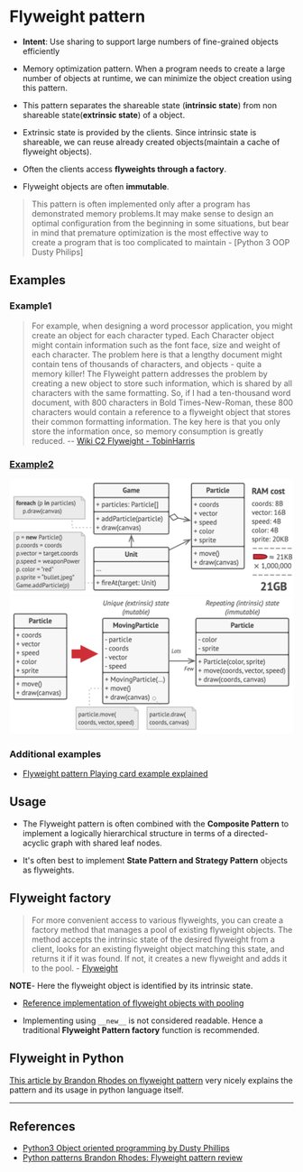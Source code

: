 # Flyweight pattern

- **Intent**: Use sharing to support large numbers of fine-grained objects efficiently

- Memory optimization pattern. When a program needs to create a large number of objects at runtime, we can minimize the object creation using this pattern.

- This pattern separates the shareable state (**intrinsic state**) from non shareable state(**extrinsic state**) of a object.

- Extrinsic state is provided by the clients. Since intrinsic state is shareable, we can reuse already created objects(maintain a cache of flyweight objects).

- Often the clients access **flyweights through a factory**.

- Flyweight objects are often **immutable**.

> This pattern is often implemented only after a program has demonstrated memory problems.It may make sense to design an optimal configuration from the beginning in some situations, but bear in mind that premature optimization is the most effective way to create a program that is too complicated to maintain - [Python 3 OOP Dusty Philips]

## Examples

### Example1

> For example, when designing a word processor application, you might create an object for each character typed. Each Character object might contain information such as the font face, size and weight of each character. The problem here is that a lengthy document might contain tens of thousands of characters, and objects - quite a memory killer! The Flyweight pattern addresses the problem by creating a new object to store such information, which is shared by all characters with the same formatting. So, if I had a ten-thousand word document, with 800 characters in Bold Times-New-Roman, these 800 characters would contain a reference to a flyweight object that stores their common formatting information. The key here is that you only store the information once, so memory consumption is greatly reduced. -- [Wiki C2 Flyweight - TobinHarris](http://wiki.c2.com/?FlyweightPattern)

### [Example2](https://refactoring.guru/design-patterns/flyweight)

![Before Flyweight design pattern](flyweight_pattern_example1.png)
![After applygin Flyweight design pattern](flyweight_pattern_example2.png)

### Additional examples

- [Flyweight pattern Playing card example explained](http://codesnipers.com/?q=python-flyweights)

## Usage

- The Flyweight pattern is often combined with the **Composite Pattern** to implement a logically hierarchical structure in terms of a directed-acyclic graph with shared leaf nodes.

- It's often best to implement **State Pattern and Strategy Pattern** objects as flyweights.

## Flyweight factory

> For more convenient access to various flyweights, you can create a factory method that manages a pool of existing flyweight objects. The method accepts the intrinsic state of the desired flyweight from a client, looks for an existing flyweight object matching this state, and returns it if it was found. If not, it creates a new flyweight and adds it to the pool. - [Flyweight](https://refactoring.guru/design-patterns/flyweight)

**NOTE**- Here the flyweight object is identified by its intrinsic state.

- [Reference implementation of flyweight objects with pooling](https://github.com/faif/python-patterns/blob/master/patterns/structural/flyweight.py)

- Implementing using `__new__` is not considered readable. Hence a traditional **Flyweight Pattern factory** function is recommended.

## Flyweight in Python

[This article by Brandon Rhodes on flyweight pattern](https://python-patterns.guide/gang-of-four/flyweight/) very nicely explains the pattern and its usage in python language itself.

---

## References

- [Python3 Object oriented programming by Dusty Phillips](https://www.amazon.in/dp/B005O9OFWQ/ref=dp-kindle-redirect?_encoding=UTF8&btkr=1)
- [Python patterns Brandon Rhodes: Flyweight pattern review](https://python-patterns.guide/gang-of-four/flyweight/)
